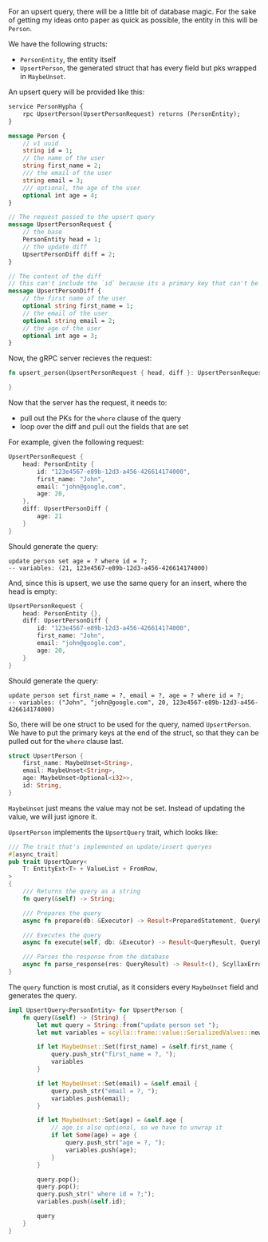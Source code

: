 For an upsert query, there will be a little bit of database magic. For the sake of getting my ideas onto paper as quick as possible, the entity in this will be `Person`.  

We have the following structs:
- `PersonEntity`, the entity itself
- `UpsertPerson`, the generated struct that has every field but pks wrapped in `MaybeUnset`.

An upsert query will be provided like this:
```protobuf
service PersonHypha {
	rpc UpsertPerson(UpsertPersonRequest) returns (PersonEntity);
}

message Person {
	// v1 uuid
	string id = 1;
	// the name of the user
	string first_name = 2;
	/// the email of the user
	string email = 3;
	/// optional, the age of the user
	optional int age = 4;
}

// The request passed to the upsert query
message UpsertPersonRequest {
	// the base
	PersonEntity head = 1;
	// the update diff
	UpsertPersonDiff diff = 2;
}

// The content of the diff
// this can't include the `id` because its a primary key that can't be altered
message UpsertPersonDiff {
	// the first name of the user
	optional string first_name = 1;
	// the email of the user
	optional string email = 2;
	// the age of the user
	optional int age = 3;
}
```

Now, the gRPC server recieves the request:
```rs
fn upsert_person(UpsertPersonRequest { head, diff }: UpsertPersonRequest) -> todo!() {

}
```

Now that the server has the request, it needs to:
- pull out the PKs for the `where` clause of the query
- loop over the diff and pull out the fields that are set

For example, given the following request:

```rust
UpsertPersonRequest {
	head: PersonEntity {
		id: "123e4567-e89b-12d3-a456-426614174000",
		first_name: "John",
		email: "john@google.com",
		age: 20,
	},
	diff: UpsertPersonDiff {
		age: 21
	}
}
```

Should generate the query:
```cql
update person set age = ? where id = ?;
-- variables: (21, 123e4567-e89b-12d3-a456-426614174000)
```

And, since this is upsert, we use the same query for an insert, where the head is empty:
```rust
UpsertPersonRequest {
	head: PersonEntity {},
	diff: UpsertPersonDiff {
		id: "123e4567-e89b-12d3-a456-426614174000",
		first_name: "John",
		email: "john@google.com",
		age: 20,
	}
}
```

Should generate the query:
```cql
update person set first_name = ?, email = ?, age = ? where id = ?;
-- variables: ("John", "john@google.com", 20, 123e4567-e89b-12d3-a456-426614174000)
```

So, there will be one struct to be used for the query, named `UpsertPerson`.  
We have to put the primary keys at the end of the struct, so that they can be pulled out for the `where` clause last.
```rust
struct UpsertPerson {
	first_name: MaybeUnset<String>,
	email: MaybeUnset<String>,
	age: MaybeUnset<Optional<i32>>,
	id: String,
}
```
`MaybeUnset` just means the value may not be set. Instead of updating the value, we will just ignore it.

`UpsertPerson` implements the `UpsertQuery` trait, which looks like:
```rust
/// The trait that's implemented on update/insert queryes
#[async_trait]
pub trait UpsertQuery<
    T: EntityExt<T> + ValueList + FromRow,
>
{
    /// Returns the query as a string
    fn query(&self) -> String;

    /// Prepares the query
    async fn prepare(db: &Executor) -> Result<PreparedStatement, QueryError>;

    /// Executes the query
    async fn execute(self, db: &Executor) -> Result<QueryResult, QueryError>;

    /// Parses the response from the database
    async fn parse_response(res: QueryResult) -> Result<(), ScyllaxError>;
}
```

The `query` function is most crutial, as it considers every `MaybeUnset` field and generates the query.
```rust
impl UpsertQuery<PersonEntity> for UpsertPerson {
	fn query(&self) -> (String) {
		let mut query = String::from("update person set ");
		let mut variables = scylla::frame::value::SerializedValues::new();

		if let MaybeUnset::Set(first_name) = &self.first_name {
			query.push_str("first_name = ?, ");
			variables
		}

		if let MaybeUnset::Set(email) = &self.email {
			query.push_str("email = ?, ");
			variables.push(email);
		}

		if let MaybeUnset::Set(age) = &self.age {
			// age is also optional, so we have to unwrap it
			if let Some(age) = age {
				query.push_str("age = ?, ");
				variables.push(age);
			}
		}

		query.pop();
		query.pop();
		query.push_str(" where id = ?;");
		variables.push(&self.id);

		query
	}
}
```
